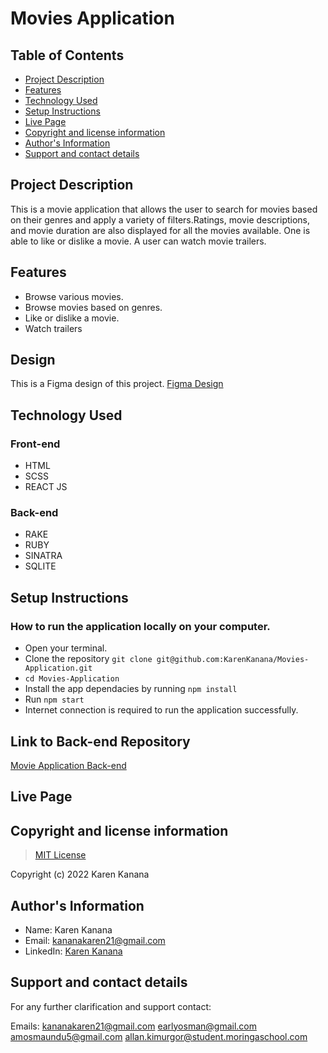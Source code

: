 # Movies Application

## Table of Contents
- [Project Description](#project-description)
- [Features](#features)
- [Technology Used](#technology-used)
- [Setup Instructions](#setup-instructions)
- [Live Page](#live-page)
- [Copyright and license information](#copyright-and-license-information)
- [Author's Information](#authors-information)
- [Support and contact details](#support-and-contact-details)


## Project Description
This is a movie application that allows the user to search for movies based on their genres and apply a variety of filters.Ratings, movie descriptions, and movie duration are also displayed for all the movies available. One is able to like or dislike a movie. A user can watch movie trailers.

## Features
- Browse various movies.
- Browse movies based on genres. 
- Like or dislike a movie.
- Watch trailers

## Design
This is a Figma design of this project.
[Figma Design](https://www.figma.com/file/tEAy38A56gyO7HZMz0oAgr/Rock-%C3%B1-Rate?node-id=0%3A1)

## Technology Used
### Front-end
- HTML
- SCSS
- REACT JS

### Back-end
- RAKE
- RUBY
- SINATRA
- SQLITE


## Setup Instructions

### How to run the application locally on your computer.
- Open your terminal.
- Clone the repository `git clone git@github.com:KarenKanana/Movies-Application.git`
- `cd Movies-Application`
- Install the app dependacies by running `npm install`
- Run `npm start`
- Internet connection is required to run the application successfully.


## Link to Back-end Repository
[Movie Application Back-end](https://github.com/KarenKanana/Movies-Applicaton-Back-end)


## Live Page
>  


## Copyright and license information
> [MIT License](https://github.com/KarenKanana/Movies-Application/blob/add-license-1/LICENSE)

Copyright (c) 2022 Karen Kanana


## Author's Information
- Name: Karen Kanana 
- Email: kananakaren21@gmail.com
- LinkedIn: [Karen Kanana](https://www.linkedin.com/in/karen-kanana-4b8a78205/)


## Support and contact details
For any further clarification and support contact:

Emails: kananakaren21@gmail.com
        earlyosman@gmail.com
        amosmaundu5@gmail.com
        allan.kimurgor@student.moringaschool.com



    